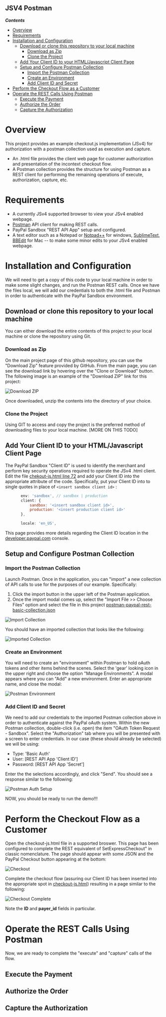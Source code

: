 JSV4 Postman
------------
<!-- START doctoc generated TOC please keep comment here to allow auto update -->
<!-- DON'T EDIT THIS SECTION, INSTEAD RE-RUN doctoc TO UPDATE -->
***Contents***

- [Overview](#overview)
- [Requirements](#requirements)
- [Installation and Configuration](#installation-and-configuration)
  - [Download or clone this repository to your local machine](#download-or-clone-this-repository-to-your-local-machine)
    - [Download as Zip](#download-as-zip)
    - [Clone the Project](#clone-the-project)
  - [Add Your Client ID to your HTML/Javascript Client Page](#add-your-client-id-to-your-htmljavascript-client-page)
  - [Setup and Configure Postman Collection](#setup-and-configure-postman-collection)
    - [Import the Postman Collection](#import-the-postman-collection)
    - [Create an Environment](#create-an-environment)
    - [Add Client ID and Secret](#add-client-id-and-secret)
- [Perform the Checkout Flow as a Customer](#perform-the-checkout-flow-as-a-customer)
- [Operate the REST Calls Using Postman](#operate-the-rest-calls-using-postman)
  - [Execute the Payment](#execute-the-payment)
  - [Authorize the Order](#authorize-the-order)
  - [Capture the Authorization](#capture-the-authorization)

<!-- END doctoc generated TOC please keep comment here to allow auto update -->
# Overview #
This project provides an example checkout.js implementation (JSv4) for authorization with a postman collection used as execution and capture.

* An .html file provides the client web page for customer authorization and presentation of the incontext checkout flow.
* A Postman collection provides the structure for using Postman as a REST client for performing the remaining operations of execute, authorization, capture, etc.

# Requirements #

* A currently JSv4 supported browser  to view your JSv4 enabled webpage.
* [Postman](https://www.getpostman.com) API client for making REST calls.
* PayPal Sandbox "REST API App" setup and configured.
* A text editor such as a Notepad or [Notpad++](https://notepad-plus-plus.org) for windows, [SublimeText](https://www.sublimetext.com), [BBEdit](https://www.barebones.com/products/bbedit/) for Mac -- to make some minor edits to your JSv4 enabled webpage.

# Installation and Configuration #

We will need to get a copy of this code to your local machine in order to make some slight changes, and run the Postman REST calls.  Once we have the files local, we will add our credentials to both the .html file and Postman in order to authenticate with the PayPal Sandbox environment.

## Download or clone this repository to your local machine ##
You can either download the entire contents of this project to your local machine or clone the repository using Git.

### Download as Zip ###
On the main project page of this github repository, you can use the "Download Zip" feature provided by GitHub.  From the main page, you can see the download link by hovering over the "Clone or Download" button.  The following image is an example of the "Download ZIP" link for this project:

![Download ZIP](images/git-download-zip.png?raw=true "Download ZIP")

Once downloaded, unzip the contents into the directory of your choice.

### Clone the Project ###
Using GIT to access and copy the project is the preferred method of downloading files to your local machine.  [MORE ON THIS TODO]

## Add Your Client ID to your HTML/Javascript Client Page

The PayPal Sandbox "Client ID" is used to identify the merchant and perform key security operations required to operate the JSv4 .html client.  Edit the file [chekout-js.html line 72](checkout-js.html#L72) and add your Client ID into the appropriate attribute of the code.  Specifically, put your Client ID into to single quotes in place of ```<insert sandbox client id>``` :

 ```js
        env: 'sandbox', // sandbox | production
        client: {
            sandbox: '<insert sandbox client id>',
            production: '<insert production client id>'
        },

        locale: 'en_US',
 ```

This page provides more details regarding the Client ID location in the [developer.paypal.com](https://developer.paypal.com) console.

## Setup and Configure Postman Collection ##

### Import the Postman Collection ###
Launch Postman.  Once in the application, you can "import" a new collection of API calls to use for the purposes of our example.  Specifically:

1. Click the import button in the upper left of the Postman application.
1. Once the import modal comes up, select the "Import File >> Choose Files" option and select the file in this project [postman-paypal-rest-basic-collection.json](postman-paypal-rest-basic-collection.json)

![Import Collection](images/postman-import.png?raw=true "Import Collection")

You should have an imported collection that looks like the following:

![Imported Collection](images/postman-imported.png?raw=true "Imported Collection")

### Create an Environment ###
You will need to create an "environment" within Postman to hold oAuth tokens and other items behind the scenes.  Select the 'gear' looking icon in the upper right and choose the option "Manage Environments".  A modal appears where you can "Add" a new environment.  Enter an appropriate name, and close the modal:

![Postman Environment](images/postman-environment.png?raw=true "Postman Environment")


### Add Client ID and Secret ###
We need to add our credentials to the imported Postman collection above in order to authenticate against the PayPal oAuth system.  Within the new Postman collection, double-click (i.e. open) the item "OAuth Token Request - Sandbox".  Select the "Authorization" tab where you will be presented with a screen to enter credentials.  In our case (these should already be selected) we will be using:

* Type: 'Basic Auth'
* User:  [REST API App 'Client ID']
* Password:  [REST API App 'Secret']

Enter the the selections accordingly, and click "Send".  You should see a response similar to the following:

![Postman Auth Setup](images/postman-authentication.png?raw=true "Postman Auth Setup")

NOW, you should be ready to run the demo!!!

# Perform the Checkout Flow as a Customer

Open the checkout-js.html file in a supported broswer.  This page has been configured to complete the REST equivalent of SetExpressCheckout" in classic nomenclature.  The page should appear with some JSON and the PayPal Checkout button appearing at the bottom:

![Checkout](images/checkout-js.png?raw=true "Checkout")

Complete the checkout flow (assuring our Client ID has been inserted into the appropriate spot in [checkout-js.html](checkout-js.html)) resulting in a page similar to the following:

![Checkout Complete](images/checkout-completed.png?raw=true "Checkout Complete")

Note the **ID** and **payer_id** fields in particular.

# Operate the REST Calls Using Postman

Now, we are ready to complete the "execute" and "capture" calls of the flow.

## Execute the Payment

## Authorize the Order

## Capture the Authorization






